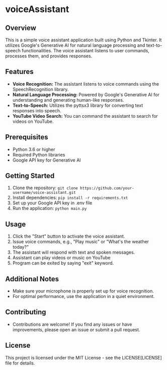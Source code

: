 # voiceAssistant

## Overview

This is a simple voice assistant application built using Python and Tkinter. It utilizes Google's Generative AI for natural language processing and text-to-speech functionalities. The voice assistant listens to user commands, processes them, and provides responses.

## Features

- **Voice Recognition:** The assistant listens to voice commands using the SpeechRecognition library.
- **Natural Language Processing:** Powered by Google's Generative AI for understanding and generating human-like responses.
- **Text-to-Speech:** Utilizes the pyttsx3 library for converting text responses into speech.
- **YouTube Video Search:** You can command the assistant to search for videos on YouTube.

## Prerequisites

- Python 3.6 or higher
- Required Python libraries
- Google API key for Generative AI

## Getting Started

1. Clone the repository:  ```git clone https://github.com/your-username/voice-assistant.git```
2. Install dependencies:  ```pip install -r requirements.txt```
3. Set up your Google API key in .env file
4. Run the application: ```python main.py```

## Usage
1. Click the "Start" button to activate the voice assistant.
2. Issue voice commands, e.g., "Play music" or "What's the weather today?"
3. The assistant will respond with text and spoken messages.
4. Assistant can play videos or music on YouTube
5. Program can be exited by saying "exit" keyword.

## Additional Notes

* Make sure your microphone is properly set up for voice recognition.
* For optimal performance, use the application in a quiet environment.

## Contributing

* Contributions are welcome! If you find any issues or have improvements, please open an issue or submit a pull request.

## License

This project is licensed under the MIT License - see the LICENSE[LICENSE] file for details.
